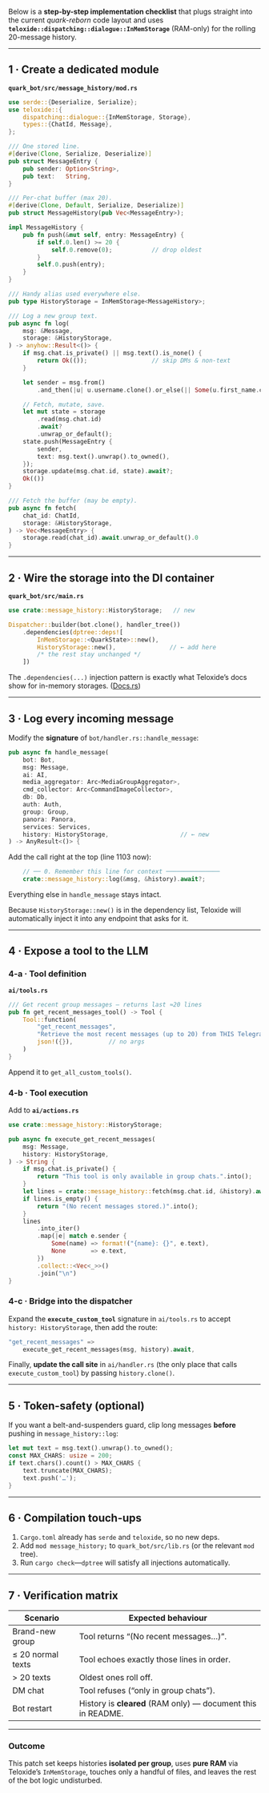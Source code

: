 Below is a **step-by-step implementation checklist** that plugs straight into the current *quark-reborn* code layout and uses **`teloxide::dispatching::dialogue::InMemStorage`** (RAM-only) for the rolling 20-message history.

---

## 1 · Create a dedicated module

**`quark_bot/src/message_history/mod.rs`**

```rust
use serde::{Deserialize, Serialize};
use teloxide::{
    dispatching::dialogue::{InMemStorage, Storage},
    types::{ChatId, Message},
};

/// One stored line.
#[derive(Clone, Serialize, Deserialize)]
pub struct MessageEntry {
    pub sender: Option<String>,
    pub text:   String,
}

/// Per-chat buffer (max 20).
#[derive(Clone, Default, Serialize, Deserialize)]
pub struct MessageHistory(pub Vec<MessageEntry>);

impl MessageHistory {
    pub fn push(&mut self, entry: MessageEntry) {
        if self.0.len() >= 20 {
            self.0.remove(0);           // drop oldest
        }
        self.0.push(entry);
    }
}

/// Handy alias used everywhere else.
pub type HistoryStorage = InMemStorage<MessageHistory>;

/// Log a new group text.
pub async fn log(
    msg: &Message,
    storage: &HistoryStorage,
) -> anyhow::Result<()> {
    if msg.chat.is_private() || msg.text().is_none() {
        return Ok(());                  // skip DMs & non-text
    }

    let sender = msg.from()
        .and_then(|u| u.username.clone().or_else(|| Some(u.first_name.clone())));

    // Fetch, mutate, save.
    let mut state = storage
        .read(msg.chat.id)
        .await?
        .unwrap_or_default();
    state.push(MessageEntry {
        sender,
        text: msg.text().unwrap().to_owned(),
    });
    storage.update(msg.chat.id, state).await?;
    Ok(())
}

/// Fetch the buffer (may be empty).
pub async fn fetch(
    chat_id: ChatId,
    storage: &HistoryStorage,
) -> Vec<MessageEntry> {
    storage.read(chat_id).await.unwrap_or_default().0
}
```

---

## 2 · Wire the storage into the DI container

**`quark_bot/src/main.rs`**

```rust
use crate::message_history::HistoryStorage;   // new

Dispatcher::builder(bot.clone(), handler_tree())
    .dependencies(dptree::deps![
        InMemStorage::<QuarkState>::new(),
        HistoryStorage::new(),               // ← add here
        /* the rest stay unchanged */
    ])
```

The `.dependencies(...)` injection pattern is exactly what Teloxide’s docs show for in-memory storages. ([Docs.rs][1])

---

## 3 · Log every incoming message

Modify the **signature** of `bot/handler.rs::handle_message`:

```rust
pub async fn handle_message(
    bot: Bot,
    msg: Message,
    ai: AI,
    media_aggregator: Arc<MediaGroupAggregator>,
    cmd_collector: Arc<CommandImageCollector>,
    db: Db,
    auth: Auth,
    group: Group,
    panora: Panora,
    services: Services,
    history: HistoryStorage,                    // ← new
) -> AnyResult<()> {
```

Add the call right at the top (line 1103 now):

```rust
    // ── 0. Remember this line for context ───────────────
    crate::message_history::log(&msg, &history).await?;
```

Everything else in `handle_message` stays intact.

Because `HistoryStorage::new()` is in the dependency list, Teloxide will automatically inject it into any endpoint that asks for it.

---

## 4 · Expose a tool to the LLM

### 4-a · Tool definition

**`ai/tools.rs`**

```rust
/// Get recent group messages – returns last ≈20 lines
pub fn get_recent_messages_tool() -> Tool {
    Tool::function(
        "get_recent_messages",
        "Retrieve the most recent messages (up to 20) from THIS Telegram group chat.",
        json!({}),          // no args
    )
}
```

Append it to `get_all_custom_tools()`.

### 4-b · Tool execution

Add to **`ai/actions.rs`**

```rust
use crate::message_history::HistoryStorage;

pub async fn execute_get_recent_messages(
    msg: Message,
    history: HistoryStorage,
) -> String {
    if msg.chat.is_private() {
        return "This tool is only available in group chats.".into();
    }
    let lines = crate::message_history::fetch(msg.chat.id, &history).await;
    if lines.is_empty() {
        return "(No recent messages stored.)".into();
    }
    lines
        .into_iter()
        .map(|e| match e.sender {
            Some(name) => format!("{name}: {}", e.text),
            None       => e.text,
        })
        .collect::<Vec<_>>()
        .join("\n")
}
```

### 4-c · Bridge into the dispatcher

Expand the **`execute_custom_tool`** signature in `ai/tools.rs` to accept `history: HistoryStorage`, then add the route:

```rust
"get_recent_messages" =>
    execute_get_recent_messages(msg, history).await,
```

Finally, **update the call site** in `ai/handler.rs` (the only place that calls `execute_custom_tool`) by passing `history.clone()`.

---

## 5 · Token-safety (optional)

If you want a belt-and-suspenders guard, clip long messages **before** pushing in `message_history::log`:

```rust
let mut text = msg.text().unwrap().to_owned();
const MAX_CHARS: usize = 200;
if text.chars().count() > MAX_CHARS {
    text.truncate(MAX_CHARS);
    text.push('…');
}
```

---

## 6 · Compilation touch-ups

1. `Cargo.toml` already has `serde` and `teloxide`, so no new deps.
2. Add `mod message_history;` to `quark_bot/src/lib.rs` (or the relevant `mod` tree).
3. Run `cargo check`—`dptree` will satisfy all injections automatically.

---

## 7 · Verification matrix

| Scenario          | Expected behaviour                                           |
| ----------------- | ------------------------------------------------------------ |
| Brand-new group   | Tool returns “(No recent messages…)”.                        |
| ≤ 20 normal texts | Tool echoes exactly those lines in order.                    |
| > 20 texts        | Oldest ones roll off.                                        |
| DM chat           | Tool refuses (“only in group chats”).                        |
| Bot restart       | History is **cleared** (RAM only) — document this in README. |

---

### Outcome

This patch set keeps histories **isolated per group**, uses **pure RAM** via Teloxide’s `InMemStorage`, touches only a handful of files, and leaves the rest of the bot logic undisturbed.

[1]: https://docs.rs/teloxide/latest/teloxide/dispatching/index.html "teloxide::dispatching - Rust"
